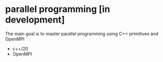 # parallel programming [in development]
The main goal is to master parallel programming using C++ primitives and OpenMPI

- c++/20
- OpenMPI
